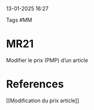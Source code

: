 13-01-2025 16:27

Tags #MM 

# MR21

Modifier le prix (PMP) d’un article
# References
[[Modification du prix article]]